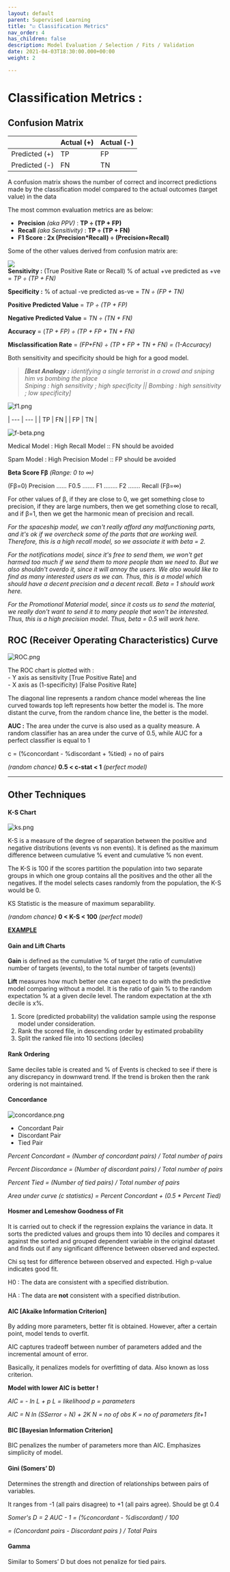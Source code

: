 ```yaml
---
layout: default
parent: Supervised Learning
title: "☑️ Classification Metrics"
nav_order: 4
has_children: false
description: Model Evaluation / Selection / Fits / Validation
date: 2021-04-03T18:30:00.000+00:00
weight: 2

---
```

# Classification Metrics :

## Confusion Matrix

|  | Actual (+) | Actual (-) |
| --- | --- | --- |
| Predicted (+) | TP | FP |
| Predicted (-) | FN | TN |

A confusion matrix shows the number of correct and incorrect predictions made by the classification model compared to the actual outcomes (target value) in the data

The most common evaluation metrics are as below: 

* **Precision** _(aka PPV)_ : **TP ÷ (TP + FP)**
* **Recall** _(aka Sensitivity)_ : **TP ÷ (TP + FN)**
* **F1 Score : 2x (Precision*Recall) ÷ (Precision+Recall)**

Some of the other values derived from confusion matrix are:

![](https://do2blehelix.github.io/the-ml-handbook/images/evaluation/confusionmatrix.png)  
**Sensitivity :** (True Positive Rate or Recall) % of actual +ve predicted as +ve = _TP ÷ (TP + FN)_

**Specificity :** % of actual -ve predicted as-ve = _TN ÷ (FP + TN)_

**Positive Predicted Value** = _TP ÷ (TP + FP)_

**Negative Predicted Value** = _TN ÷ (TN + FN)_

**Accuracy** = (_TP + FP) ÷ (TP + FP + TN + FN)_

**Misclassification Rate** = _(FP+FN) ÷ (TP + FP + TN + FN) = (1-Accuracy)_

Both sensitivity and specificity should be high for a good model.

> **_\[Best Analogy :_** _identifying a single terrorist in a crowd and sniping him vs bombing the place  
> Sniping : high sensitivity ; high specificity || Bombing : high sensitivity ; low specificity\]_

![f1.png](https://github.com/do2blehelix/the-ml-handbook/blob/master/static/images/evaluation/f1.png?raw=true)

| --- | --- | | TP | FN | | FP | TN |

![f-beta.png](https://github.com/do2blehelix/the-ml-handbook/blob/master/static/images/evaluation/f-beta.png?raw=true)

Medical Model : High Recall Model :: FN should be avoided

Spam Model : High Precision Model :: FP should be avoided

**Beta Score Fβ** _(Range: 0 to ∞)_

(Fβ=0) Precision …… F0.5 ……. F1 …….. F2 ……. Recall (Fβ=∞)

For other values of β, if they are close to 0, we get something close to precision, if they are large numbers, then we get something close to recall, and if β=1, then we get the harmonic mean of precision and recall.

_For the spaceship model, we can't really afford any malfunctioning parts, and it's ok if we overcheck some of the parts that are working well. Therefore, this is a high recall model, so we associate it with beta = 2._

_For the notifications model, since it's free to send them, we won't get harmed too much if we send them to more people than we need to. But we also shouldn't overdo it, since it will annoy the users. We also would like to find as many interested users as we can. Thus, this is a model which should have a decent precision and a decent recall. Beta = 1 should work here._

_For the Promotional Material model, since it costs us to send the material, we really don't want to send it to many people that won't be interested. Thus, this is a high precision model. Thus, beta = 0.5 will work here._

## ROC (Receiver Operating Characteristics) Curve

![ROC.png](https://github.com/do2blehelix/the-ml-handbook/blob/master/static/images/evaluation/ROC.png?raw=true)

The ROC chart is plotted with :  
\- Y axis as sensitivity \[True Positive Rate\] and  
\- X axis as (1-specificity) \[False Positive Rate\]

The diagonal line represents a random chance model whereas the line curved towards top left represents how better the model is. The more distant the curve, from the random chance line, the better is the model.

**AUC :** The area under the curve is also used as a quality measure. A random classifier has an area under the curve of 0.5, while AUC for a perfect classifier is equal to 1

c = (%concordant - %discordant + %tied) _÷_ no of pairs

_(random chance)_ **0.5 < c-stat < 1** _(perfect model)_

***

## Other Techniques

#### K-S Chart

![ks.png](https://github.com/do2blehelix/the-ml-handbook/blob/master/static/images/evaluation/ks.png?raw=true)

K-S is a measure of the degree of separation between the positive and negative distributions (events vs non events). It is defined as the maximum difference between cumulative % event and cumulative % non event.

The K-S is 100 if the scores partition the population into two separate groups in which one group contains all the positives and the other all the negatives. If the model selects cases randomly from the population, the K-S would be 0.

KS Statistic is the measure of maximum separability.

_(random chance)_ **0 < K-S < 100** _(perfect model)_

[**EXAMPLE**](https://drive.google.com/open?id=16S4vjIzP1aaxewhxavy-ZgILLE-lL6vujI4BAPWRAUM)

#### Gain and Lift Charts

**Gain** is defined as the cumulative % of target (the ratio of cumulative number of targets (events), to the total number of targets (events))

**Lift** measures how much better one can expect to do with the predictive model comparing without a model. It is the ratio of gain % to the random expectation % at a given decile level. The random expectation at the xth decile is x%.

1. Score (predicted probability) the validation sample using the response model under consideration.
2. Rank the scored file, in descending order by estimated probability
3. Split the ranked file into 10 sections (deciles)

#### Rank Ordering

Same deciles table is created and % of Events is checked to see if there is any discrepancy in downward trend. If the trend is broken then the rank ordering is not maintained.

#### Concordance

![concordance.png](https://github.com/do2blehelix/the-ml-handbook/blob/master/static/images/evaluation/concordance.png?raw=true)

* Concordant Pair
* Discordant Pair
* Tied Pair

_Percent Concordant = (Number of concordant pairs) / Total number of pairs_

_Percent Discordance = (Number of discordant pairs) / Total number of pairs_

_Percent Tied = (Number of tied pairs) / Total number of pairs_

_Area under curve (c statistics) = Percent Concordant + (0.5 * Percent Tied)_

#### Hosmer and Lemeshow Goodness of Fit

It is carried out to check if the regression explains the variance in data. It sorts the predicted values and groups them into 10 deciles and compares it against the sorted and grouped dependent variable in the original dataset and finds out if any significant difference between observed and expected.

Chi sq test for difference between observed and expected. High p-value indicates good fit.

H0 : The data are consistent with a specified distribution.

HA : The data are **not** consistent with a specified distribution.

#### AIC \[Akaike Information Criterion\]

By adding more parameters, better fit is obtained. However, after a certain point, model tends to overfit.

AIC captures tradeoff between number of parameters added and the incremental amount of error.

Basically, it penalizes models for overfitting of data. Also known as loss criterion.

**Model with lower AIC is better !**

_AIC = - ln L + p L = likelihood p = parameters_

_AIC = N ln (SSerror ÷ N) + 2K N = no of obs K = no of parameters fit+1_

#### BIC \[Bayesian Information Criterion\]

BIC penalizes the number of parameters more than AIC. Emphasizes simplicity of model.

#### Gini (Somers’ D)

Determines the strength and direction of relationships between pairs of variables.

It ranges from -1 (all pairs disagree) to +1 (all pairs agree). Should be gt 0.4

_Somer's D = 2 AUC - 1 = (%concordant - %discordant) / 100_

_= (Concordant pairs - Discordant pairs ) / Total Pairs_

#### Gamma

Similar to Somers’ D but does not penalize for tied pairs.